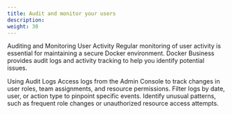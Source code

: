 ```yaml
---
title: Audit and monitor your users
description:
weight: 30
---
```



Auditing and Monitoring User Activity
Regular monitoring of user activity is essential for maintaining a secure Docker environment. Docker Business provides audit logs and activity tracking to help you identify potential issues.

Using Audit Logs
Access logs from the Admin Console to track changes in user roles, team assignments, and resource permissions.
Filter logs by date, user, or action type to pinpoint specific events.
Identify unusual patterns, such as frequent role changes or unauthorized resource access attempts.